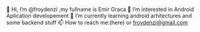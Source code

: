 👋 Hi, I’m @froydenzi ,my fullname is Emir Graca
👀 I’m interested in Android Aplication developement
🌱 I’m currently learning android arhitectures and some backend stuff
📫 How to reach me:(here) or froydenzi@gmail.com
